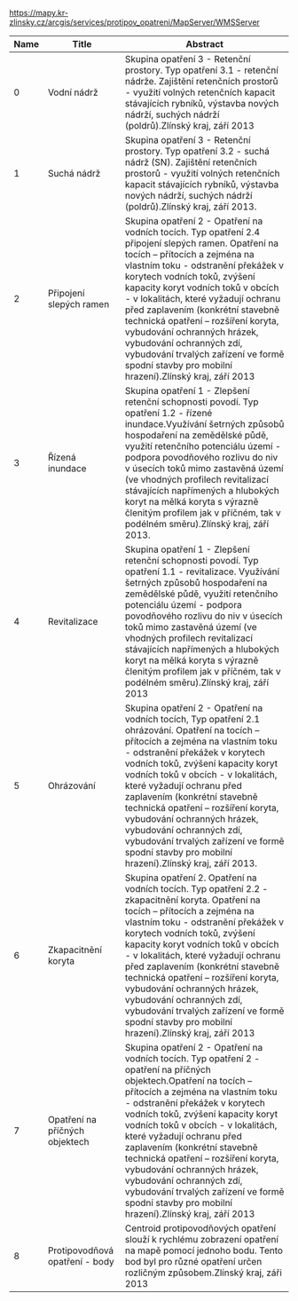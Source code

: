 https://mapy.kr-zlinsky.cz/arcgis/services/protipov_opatreni/MapServer/WMSServer

|Name|Title|Abstract|
|--|--|--|
|0|Vodní nádrž|Skupina opatření 3 - Retenční prostory. Typ opatření 3.1 - retenční nádrže. Zajištění retenčních prostorů - využití volných retenčních kapacit stávajících rybníků, výstavba nových nádrží, suchých nádrží (poldrů).Zlínský kraj, září 2013|
|1|Suchá nádrž|Skupina opatření 3 - Retenční prostory. Typ opatření 3.2 - suchá nádrž (SN). Zajištění retenčních prostorů - využití volných retenčních kapacit stávajících rybníků, výstavba nových nádrží, suchých nádrží (poldrů).Zlínský kraj, září 2013.|
|2|Připojení slepých ramen|Skupina opatření 2 - Opatření na vodních tocích. Typ opatření 2.4 připojení slepých ramen. Opatření na tocích – přítocích a zejména na vlastním toku - odstranění překážek v korytech vodních toků, zvýšení kapacity koryt vodních toků v obcích - v lokalitách, které vyžadují ochranu před zaplavením (konkrétní stavebně technická opatření – rozšíření koryta, vybudování ochranných hrázek, vybudování ochranných zdí, vybudování trvalých zařízení ve formě spodní stavby pro mobilní hrazení).Zlínský kraj, září 2013|
|3|Řízená inundace|Skupina opatření 1 - Zlepšení retenční schopnosti povodí. Typ opatření 1.2 - řízené inundace.Využívání šetrných způsobů hospodaření na zemědělské půdě, využití retenčního potenciálu území - podpora povodňového rozlivu do niv v úsecích toků mimo zastavěná území (ve vhodných profilech revitalizací stávajících napřímených a hlubokých koryt na mělká koryta s výrazně členitým profilem jak v příčném, tak v podélném směru).Zlínský kraj, září 2013.|
|4|Revitalizace|Skupina opatření 1 - Zlepšení retenční schopnosti povodí. Typ opatření 1.1 - revitalizace. Využívání šetrných způsobů hospodaření na zemědělské půdě, využití retenčního potenciálu území - podpora povodňového rozlivu do niv v úsecích toků mimo zastavěná území (ve vhodných profilech revitalizací stávajících napřímených a hlubokých koryt na mělká koryta s výrazně členitým profilem jak v příčném, tak v podélném směru).Zlínský kraj, září 2013|
|5|Ohrázování|Skupina opatření 2 - Opatření na vodních tocích, Typ opatření 2.1 ohrázování. Opatření na tocích – přítocích a zejména na vlastním toku - odstranění překážek v korytech vodních toků, zvýšení kapacity koryt vodních toků v obcích - v lokalitách, které vyžadují ochranu před zaplavením (konkrétní stavebně technická opatření – rozšíření koryta, vybudování ochranných hrázek, vybudování ochranných zdí, vybudování trvalých zařízení ve formě spodní stavby pro mobilní hrazení).Zlínský kraj, září 2013.|
|6|Zkapacitnění koryta|Skupina opatření 2. Opatření na vodních tocích. Typ opatření 2.2 - zkapacitnění koryta. Opatření na tocích – přítocích a zejména na vlastním toku - odstranění překážek v korytech vodních toků, zvýšení kapacity koryt vodních toků v obcích - v lokalitách, které vyžadují ochranu před zaplavením (konkrétní stavebně technická opatření – rozšíření koryta, vybudování ochranných hrázek, vybudování ochranných zdí, vybudování trvalých zařízení ve formě spodní stavby pro mobilní hrazení).Zlínský kraj, září 2013|
|7|Opatření na příčných objektech|Skupina opatření 2 - Opatření na vodních tocích. Typ opatření 2 - opatření na příčných objektech.Opatření na tocích – přítocích a zejména na vlastním toku - odstranění překážek v korytech vodních toků, zvýšení kapacity koryt vodních toků v obcích - v lokalitách, které vyžadují ochranu před zaplavením (konkrétní stavebně technická opatření – rozšíření koryta, vybudování ochranných hrázek, vybudování ochranných zdí, vybudování trvalých zařízení ve formě spodní stavby pro mobilní hrazení).Zlínský kraj, září 2013|
|8|Protipovodňová opatření - body|Centroid protipovodňových opatření slouží k rychlému zobrazení opatření na mapě pomocí jednoho bodu. Tento bod byl pro různé opatření určen rozličným způsobem.Zlínský kraj, záři 2013|
